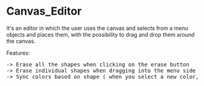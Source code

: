 # Canvas_Editor
It's an editor in which the user uses the canvas and selects from a menu objects and places them, with the possibility to drag and drop them around the canvas.

Features:
<pre>
-> Erase all the shapes when clicking on the erase button
-> Erase individual shapes when dragging into the menu side
-> Sync colors based on shape ( when you select a new color, all the shapes that match the sync button for that shape will get that color, but the color which they had when they where first drawn is saved, so when you turn sync off, they will rever to original colors ).
</pre>
